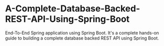 # A-Complete-Database-Backed-REST-API-Using-Spring-Boot
End-To-End Spring application using Spring Boot. It's a complete hands-on guide to building a complete database backed REST API using Spring Boot.
